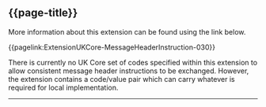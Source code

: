 ## {{page-title}}

More information about this extension can be found using the link below.

{{pagelink:ExtensionUKCore-MessageHeaderInstruction-030}}

There is currently no UK Core set of codes specified within this extension to allow consistent message header instructions to be exchanged. However, the extension contains a code/value pair which can carry whatever is required for local implementation.

---